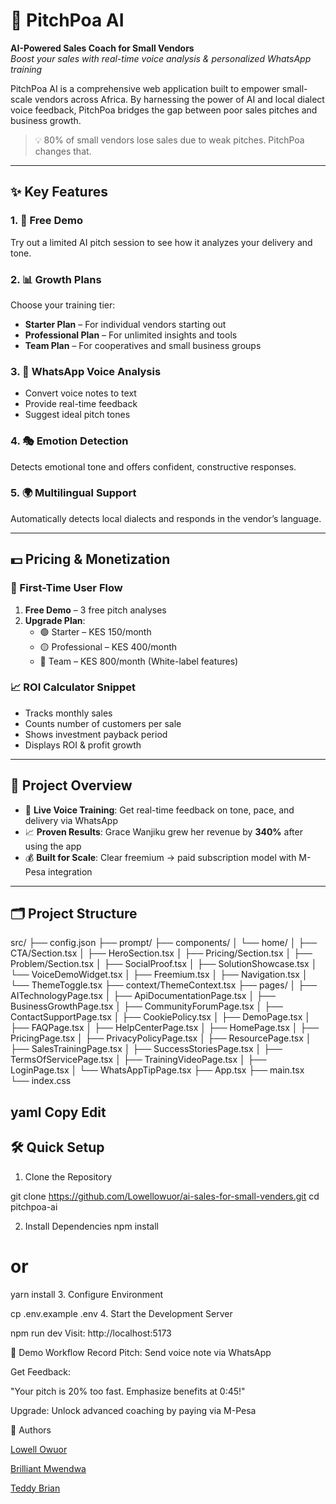 # 🚀 PitchPoa AI  
**AI-Powered Sales Coach for Small Vendors**  
*Boost your sales with real-time voice analysis & personalized WhatsApp training*  

PitchPoa AI is a comprehensive web application built to empower small-scale vendors across Africa. By harnessing the power of AI and local dialect voice feedback, PitchPoa bridges the gap between poor sales pitches and business growth.  

> 💡 80% of small vendors lose sales due to weak pitches. PitchPoa changes that.

---
## ✨ Key Features  

### 1. 🧪 Free Demo  
Try out a limited AI pitch session to see how it analyzes your delivery and tone.  

### 2. 📊 Growth Plans  
Choose your training tier:  
- **Starter Plan** – For individual vendors starting out  
- **Professional Plan** – For unlimited insights and tools  
- **Team Plan** – For cooperatives and small business groups  

### 3. 📱 WhatsApp Voice Analysis  
- Convert voice notes to text  
- Provide real-time feedback  
- Suggest ideal pitch tones  

### 4. 🎭 Emotion Detection  
Detects emotional tone and offers confident, constructive responses.  

### 5. 🌍 Multilingual Support  
Automatically detects local dialects and responds in the vendor’s language.  

---

## 💵 Pricing & Monetization  

### 👣 First-Time User Flow  
1. **Free Demo** – 3 free pitch analyses  
2. **Upgrade Plan**:  
   - 🟢 Starter – KES 150/month  
   - 🟡 Professional – KES 400/month  
   - 🔵 Team – KES 800/month (White-label features)  

### 📈 ROI Calculator Snippet  
- Tracks monthly sales  
- Counts number of customers per sale  
- Shows investment payback period  
- Displays ROI & profit growth  

---
## 📌 Project Overview  
- 🎤 **Live Voice Training**: Get real-time feedback on tone, pace, and delivery via WhatsApp  
- 📈 **Proven Results**: Grace Wanjiku grew her revenue by **340%** after using the app  
- 💰 **Built for Scale**: Clear freemium → paid subscription model with M-Pesa integration  

---

## 🗂 Project Structure  
src/
├── config.json
├── prompt/
├── components/
│ └── home/
│ ├── CTA/Section.tsx
│ ├── HeroSection.tsx
│ ├── Pricing/Section.tsx
│ ├── Problem/Section.tsx
│ ├── SocialProof.tsx
│ ├── SolutionShowcase.tsx
│ └── VoiceDemoWidget.tsx
│ ├── Freemium.tsx
│ ├── Navigation.tsx
│ └── ThemeToggle.tsx
├── context/ThemeContext.tsx
├── pages/
│ ├── AITechnologyPage.tsx
│ ├── ApiDocumentationPage.tsx
│ ├── BusinessGrowthPage.tsx
│ ├── CommunityForumPage.tsx
│ ├── ContactSupportPage.tsx
│ ├── CookiePolicy.tsx
│ ├── DemoPage.tsx
│ ├── FAQPage.tsx
│ ├── HelpCenterPage.tsx
│ ├── HomePage.tsx
│ ├── PricingPage.tsx
│ ├── PrivacyPolicyPage.tsx
│ ├── ResourcePage.tsx
│ ├── SalesTrainingPage.tsx
│ ├── SuccessStoriesPage.tsx
│ ├── TermsOfServicePage.tsx
│ ├── TrainingVideoPage.tsx
│ ├── LoginPage.tsx
│ └── WhatsAppTipPage.tsx
├── App.tsx
├── main.tsx
└── index.css

yaml
Copy
Edit
---
## 🛠 Quick Setup

 1. Clone the Repository  

git clone https://github.com/Lowellowuor/ai-sales-for-small-venders.git
cd pitchpoa-ai 

2. Install Dependencies
npm install
# or
yarn install
3. Configure Environment

cp .env.example .env
4. Start the Development Server

npm run dev
Visit: http://localhost:5173

📲 Demo Workflow
Record Pitch: Send voice note via WhatsApp

Get Feedback:

"Your pitch is 20% too fast. Emphasize benefits at 0:45!"

Upgrade: Unlock advanced coaching by paying via M-Pesa

👥 Authors

[Lowell Owuor](https://github.com/Lowellowuor)

[Brilliant Mwendwa](https://github.com/Brillywam)

[Teddy Brian](https://github.com/teddy502)



